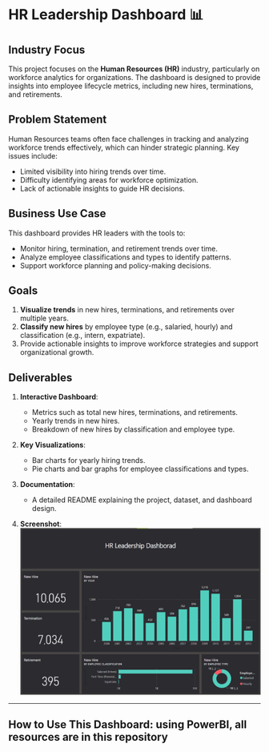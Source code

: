 # HR Leadership Dashboard 📊  

## Industry Focus  
This project focuses on the **Human Resources (HR)** industry, particularly on workforce analytics for organizations. The dashboard is designed to provide insights into employee lifecycle metrics, including new hires, terminations, and retirements.  

## Problem Statement  
Human Resources teams often face challenges in tracking and analyzing workforce trends effectively, which can hinder strategic planning. Key issues include:  
- Limited visibility into hiring trends over time.  
- Difficulty identifying areas for workforce optimization.  
- Lack of actionable insights to guide HR decisions.  

## Business Use Case  
This dashboard provides HR leaders with the tools to:  
- Monitor hiring, termination, and retirement trends over time.  
- Analyze employee classifications and types to identify patterns.  
- Support workforce planning and policy-making decisions.  

## Goals  
1. **Visualize trends** in new hires, terminations, and retirements over multiple years.  
2. **Classify new hires** by employee type (e.g., salaried, hourly) and classification (e.g., intern, expatriate).  
3. Provide actionable insights to improve workforce strategies and support organizational growth.  

## Deliverables  
1. **Interactive Dashboard**:  
   - Metrics such as total new hires, terminations, and retirements.  
   - Yearly trends in new hires.  
   - Breakdown of new hires by classification and employee type.  

2. **Key Visualizations**:  
   - Bar charts for yearly hiring trends.  
   - Pie charts and bar graphs for employee classifications and types.  

3. **Documentation**:  
   - A detailed README explaining the project, dataset, and dashboard design.  

4. **Screenshot**:  
   ![HR Leadership Dashboard](DS.png)  

---

## How to Use This Dashboard: using PowerBI, all resources are in this repository
